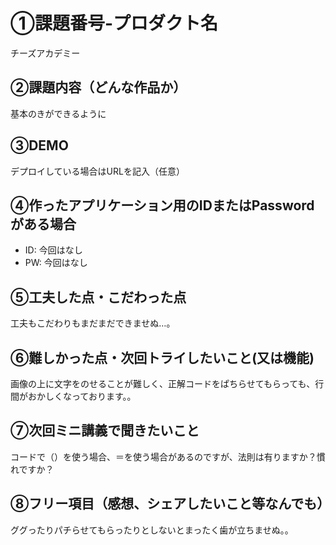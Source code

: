 # ①課題番号-プロダクト名

チーズアカデミー


## ②課題内容（どんな作品か）

基本のきができるように

## ③DEMO

デプロイしている場合はURLを記入（任意）

## ④作ったアプリケーション用のIDまたはPasswordがある場合

- ID: 今回はなし
- PW: 今回はなし

## ⑤工夫した点・こだわった点

工夫もこだわりもまだまだできませぬ…。

## ⑥難しかった点・次回トライしたいこと(又は機能)

画像の上に文字をのせることが難しく、正解コードをぱちらせてもらっても、行間がおかしくなっております。。

## ⑦次回ミニ講義で聞きたいこと

コードで（）を使う場合、＝を使う場合があるのですが、法則は有りますか？慣れですか？

## ⑧フリー項目（感想、シェアしたいこと等なんでも）
ググったりパチらせてもらったりとしないとまったく歯が立ちませぬ。。
